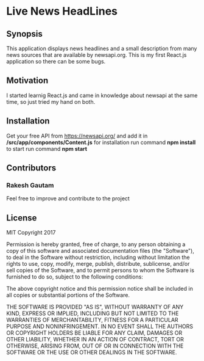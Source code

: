 # Live News HeadLines

## Synopsis

This application displays news headlines and a small description from many news sources that are available by newsapi.org. This is my first React.js application so there can be some bugs.

## Motivation

I started learnig React.js and came in knowledge about newsapi at the same time, so just tried my hand on both.

## Installation

Get your free API from https://newsapi.org/ and add it in **/src/app/components/Content.js**
for installation run command **npm install**
to start run command **npm start**

## Contributors
### Rakesh Gautam

Feel free to improve and contribute to the project

## License

MIT Copyright 2017

Permission is hereby granted, free of charge, to any person obtaining a copy of this software and associated documentation files (the "Software"), to deal in the Software without restriction, including without limitation the rights to use, copy, modify, merge, publish, distribute, sublicense, and/or sell copies of the Software, and to permit persons to whom the Software is furnished to do so, subject to the following conditions:

The above copyright notice and this permission notice shall be included in all copies or substantial portions of the Software.

THE SOFTWARE IS PROVIDED "AS IS", WITHOUT WARRANTY OF ANY KIND, EXPRESS OR IMPLIED, INCLUDING BUT NOT LIMITED TO THE WARRANTIES OF MERCHANTABILITY, FITNESS FOR A PARTICULAR PURPOSE AND NONINFRINGEMENT. IN NO EVENT SHALL THE AUTHORS OR COPYRIGHT HOLDERS BE LIABLE FOR ANY CLAIM, DAMAGES OR OTHER LIABILITY, WHETHER IN AN ACTION OF CONTRACT, TORT OR OTHERWISE, ARISING FROM, OUT OF OR IN CONNECTION WITH THE SOFTWARE OR THE USE OR OTHER DEALINGS IN THE SOFTWARE.
